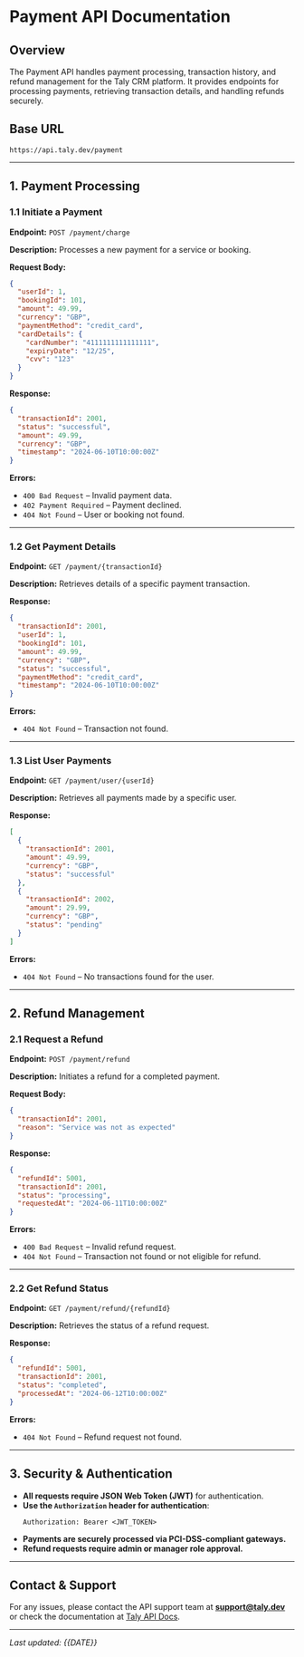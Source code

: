 # Payment API Documentation

## Overview

The Payment API handles payment processing, transaction history, and refund management for the Taly CRM platform. It provides endpoints for processing payments, retrieving transaction details, and handling refunds securely.

## Base URL

```
https://api.taly.dev/payment
```

---

## **1. Payment Processing**

### **1.1 Initiate a Payment**

**Endpoint:** `POST /payment/charge`

**Description:** Processes a new payment for a service or booking.

**Request Body:**

```json
{
  "userId": 1,
  "bookingId": 101,
  "amount": 49.99,
  "currency": "GBP",
  "paymentMethod": "credit_card",
  "cardDetails": {
    "cardNumber": "4111111111111111",
    "expiryDate": "12/25",
    "cvv": "123"
  }
}
```

**Response:**

```json
{
  "transactionId": 2001,
  "status": "successful",
  "amount": 49.99,
  "currency": "GBP",
  "timestamp": "2024-06-10T10:00:00Z"
}
```

**Errors:**

- `400 Bad Request` – Invalid payment data.
- `402 Payment Required` – Payment declined.
- `404 Not Found` – User or booking not found.

---

### **1.2 Get Payment Details**

**Endpoint:** `GET /payment/{transactionId}`

**Description:** Retrieves details of a specific payment transaction.

**Response:**

```json
{
  "transactionId": 2001,
  "userId": 1,
  "bookingId": 101,
  "amount": 49.99,
  "currency": "GBP",
  "status": "successful",
  "paymentMethod": "credit_card",
  "timestamp": "2024-06-10T10:00:00Z"
}
```

**Errors:**

- `404 Not Found` – Transaction not found.

---

### **1.3 List User Payments**

**Endpoint:** `GET /payment/user/{userId}`

**Description:** Retrieves all payments made by a specific user.

**Response:**

```json
[
  {
    "transactionId": 2001,
    "amount": 49.99,
    "currency": "GBP",
    "status": "successful"
  },
  {
    "transactionId": 2002,
    "amount": 29.99,
    "currency": "GBP",
    "status": "pending"
  }
]
```

**Errors:**

- `404 Not Found` – No transactions found for the user.

---

## **2. Refund Management**

### **2.1 Request a Refund**

**Endpoint:** `POST /payment/refund`

**Description:** Initiates a refund for a completed payment.

**Request Body:**

```json
{
  "transactionId": 2001,
  "reason": "Service was not as expected"
}
```

**Response:**

```json
{
  "refundId": 5001,
  "transactionId": 2001,
  "status": "processing",
  "requestedAt": "2024-06-11T10:00:00Z"
}
```

**Errors:**

- `400 Bad Request` – Invalid refund request.
- `404 Not Found` – Transaction not found or not eligible for refund.

---

### **2.2 Get Refund Status**

**Endpoint:** `GET /payment/refund/{refundId}`

**Description:** Retrieves the status of a refund request.

**Response:**

```json
{
  "refundId": 5001,
  "transactionId": 2001,
  "status": "completed",
  "processedAt": "2024-06-12T10:00:00Z"
}
```

**Errors:**

- `404 Not Found` – Refund request not found.

---

## **3. Security & Authentication**

- **All requests require JSON Web Token (JWT)** for authentication.
- **Use the `Authorization` header for authentication**:
  ```
  Authorization: Bearer <JWT_TOKEN>
  ```
- **Payments are securely processed via PCI-DSS-compliant gateways.**
- **Refund requests require admin or manager role approval.**

---

## **Contact & Support**

For any issues, please contact the API support team at **support@taly.dev** or check the documentation at [Taly API Docs](https://api.taly.dev/docs).

---

_Last updated: {{DATE}}_
